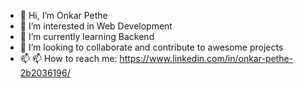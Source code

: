 - 👋 Hi, I’m Onkar Pethe
- 👀 I’m interested in  Web Development 
- 🌱 I’m currently learning  Backend 
- 💞️ I’m looking to collaborate and contribute to awesome projects
- 📫 📫 How to reach me: https://www.linkedin.com/in/onkar-pethe-2b2036196/

<!---
har-byte/har-byte is a ✨ special ✨ repository because its `README.md` (this file) appears on your GitHub profile.
You can click the Preview link to take a look at your changes.
--->
